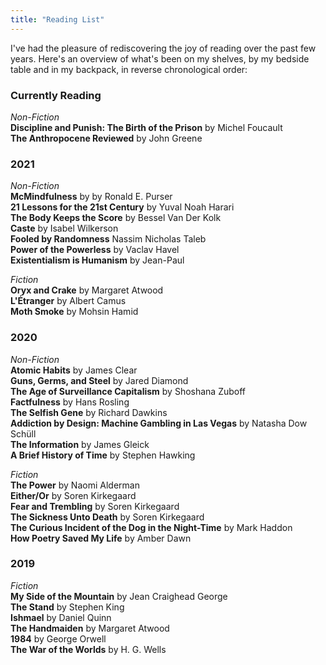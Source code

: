 ```yaml
---
title: "Reading List"
---
```


I've had the pleasure of rediscovering the joy of reading over the past few years. Here's an overview of what's been on my shelves, by my bedside table and in my backpack, in reverse chronological order:

### Currently Reading 
*Non-Fiction* \
**Discipline and Punish: The Birth of the Prison** by Michel Foucault \
**The Anthropocene Reviewed** by John Greene

### 2021
*Non-Fiction* \
**McMindfulness** by by Ronald E. Purser \
**21 Lessons for the 21st Century** by Yuval Noah Harari \
**The Body Keeps the Score** by Bessel Van Der Kolk \
**Caste** by Isabel Wilkerson \
**Fooled by Randomness** Nassim Nicholas Taleb \
**Power of the Powerless** by Vaclav Havel \
**Existentialism is Humanism** by Jean-Paul 

*Fiction* \
**Oryx and Crake** by Margaret Atwood \
**L'Étranger** by Albert Camus \
**Moth Smoke** by Mohsin Hamid 
### 2020
*Non-Fiction* \
**Atomic Habits** by James Clear \
**Guns, Germs, and Steel** by Jared Diamond \
**The Age of Surveillance Capitalism** by Shoshana Zuboff \
**Factfulness** by Hans Rosling \
**The Selfish Gene** by Richard Dawkins \
**Addiction by Design: Machine Gambling in Las Vegas** by Natasha Dow Schüll \
**The Information** by James Gleick \
**A Brief History of Time** by Stephen Hawking

*Fiction* \
**The Power** by Naomi Alderman \
**Either/Or** by Soren Kirkegaard \
**Fear and Trembling** by Soren Kirkegaard \
**The Sickness Unto Death** by Soren Kirkegaard \
**The Curious Incident of the Dog in the Night-Time** by Mark Haddon \
**How Poetry Saved My Life** by Amber Dawn

### 2019
*Fiction* \
**My Side of the Mountain** by Jean Craighead George \
**The Stand** by Stephen King \
**Ishmael** by Daniel Quinn \
**The Handmaiden** by Margaret Atwood \
**1984** by George Orwell \
**The War of the Worlds** by H. G. Wells